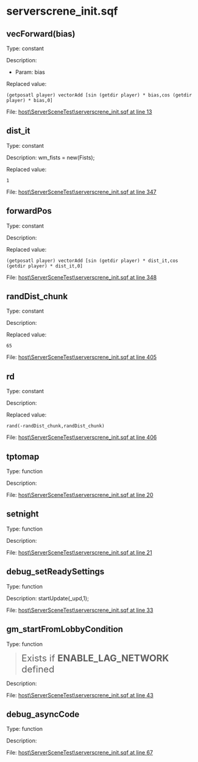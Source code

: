 # serverscrene_init.sqf

## vecForward(bias)

Type: constant

Description: 
- Param: bias

Replaced value:
```sqf
(getposatl player) vectorAdd [sin (getdir player) * bias,cos (getdir player) * bias,0]
```
File: [host\ServerSceneTest\serverscrene_init.sqf at line 13](../../../Src/host/ServerSceneTest/serverscrene_init.sqf#L13)
## dist_it

Type: constant

Description: wm_fists = new(Fists);


Replaced value:
```sqf
1
```
File: [host\ServerSceneTest\serverscrene_init.sqf at line 347](../../../Src/host/ServerSceneTest/serverscrene_init.sqf#L347)
## forwardPos

Type: constant

Description: 


Replaced value:
```sqf
(getposatl player) vectorAdd [sin (getdir player) * dist_it,cos (getdir player) * dist_it,0]
```
File: [host\ServerSceneTest\serverscrene_init.sqf at line 348](../../../Src/host/ServerSceneTest/serverscrene_init.sqf#L348)
## randDist_chunk

Type: constant

Description: 


Replaced value:
```sqf
65
```
File: [host\ServerSceneTest\serverscrene_init.sqf at line 405](../../../Src/host/ServerSceneTest/serverscrene_init.sqf#L405)
## rd

Type: constant

Description: 


Replaced value:
```sqf
rand(-randDist_chunk,randDist_chunk)
```
File: [host\ServerSceneTest\serverscrene_init.sqf at line 406](../../../Src/host/ServerSceneTest/serverscrene_init.sqf#L406)
## tptomap

Type: function

Description: 


File: [host\ServerSceneTest\serverscrene_init.sqf at line 20](../../../Src/host/ServerSceneTest/serverscrene_init.sqf#L20)
## setnight

Type: function

Description: 


File: [host\ServerSceneTest\serverscrene_init.sqf at line 21](../../../Src/host/ServerSceneTest/serverscrene_init.sqf#L21)
## debug_setReadySettings

Type: function

Description: startUpdate(_upd,1);


File: [host\ServerSceneTest\serverscrene_init.sqf at line 33](../../../Src/host/ServerSceneTest/serverscrene_init.sqf#L33)
## gm_startFromLobbyCondition

Type: function

> <font size="5">Exists if **ENABLE_LAG_NETWORK** defined</font>

Description: 


File: [host\ServerSceneTest\serverscrene_init.sqf at line 43](../../../Src/host/ServerSceneTest/serverscrene_init.sqf#L43)
## debug_asyncCode

Type: function

Description: 


File: [host\ServerSceneTest\serverscrene_init.sqf at line 67](../../../Src/host/ServerSceneTest/serverscrene_init.sqf#L67)

